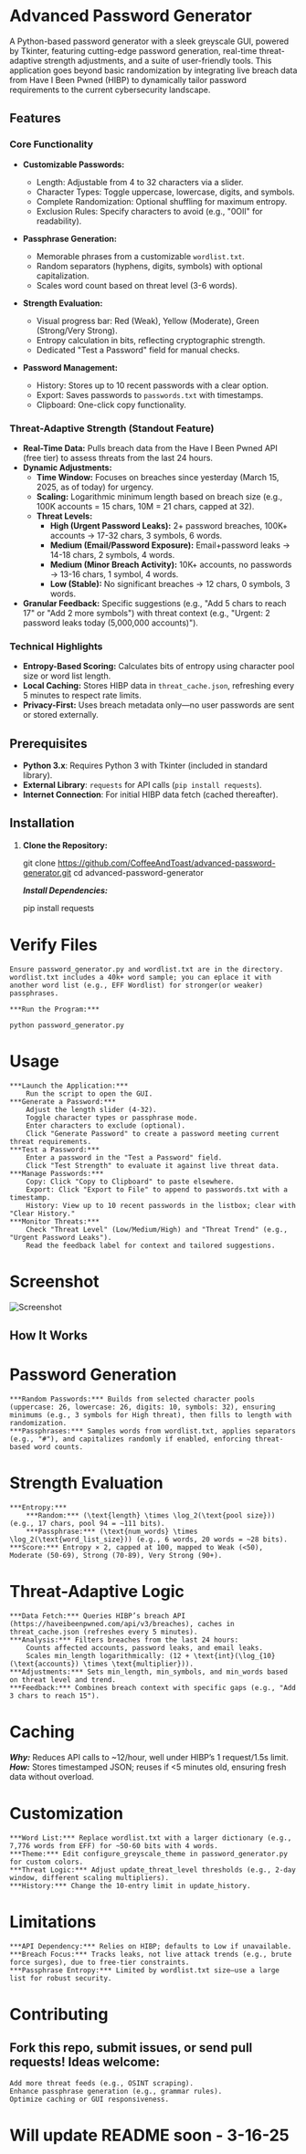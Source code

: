 # Advanced Password Generator

A Python-based password generator with a sleek greyscale GUI, powered by Tkinter, featuring cutting-edge password generation, real-time threat-adaptive strength adjustments, and a suite of user-friendly tools. This application goes beyond basic randomization by integrating live breach data from Have I Been Pwned (HIBP) to dynamically tailor password requirements to the current cybersecurity landscape.

## Features

### Core Functionality
- **Customizable Passwords:**
  - Length: Adjustable from 4 to 32 characters via a slider.
  - Character Types: Toggle uppercase, lowercase, digits, and symbols.
  - Complete Randomization: Optional shuffling for maximum entropy.
  - Exclusion Rules: Specify characters to avoid (e.g., "0OIl" for readability).

- **Passphrase Generation:**
  - Memorable phrases from a customizable `wordlist.txt`.
  - Random separators (hyphens, digits, symbols) with optional capitalization.
  - Scales word count based on threat level (3-6 words).

- **Strength Evaluation:**
  - Visual progress bar: Red (Weak), Yellow (Moderate), Green (Strong/Very Strong).
  - Entropy calculation in bits, reflecting cryptographic strength.
  - Dedicated "Test a Password" field for manual checks.

- **Password Management:**
  - History: Stores up to 10 recent passwords with a clear option.
  - Export: Saves passwords to `passwords.txt` with timestamps.
  - Clipboard: One-click copy functionality.

### Threat-Adaptive Strength (Standout Feature)
- **Real-Time Data:** Pulls breach data from the Have I Been Pwned API (free tier) to assess threats from the last 24 hours.
- **Dynamic Adjustments:**
  - **Time Window:** Focuses on breaches since yesterday (March 15, 2025, as of today) for urgency.
  - **Scaling:** Logarithmic minimum length based on breach size (e.g., 100K accounts = 15 chars, 10M = 21 chars, capped at 32).
  - **Threat Levels:**
    - **High (Urgent Password Leaks):** 2+ password breaches, 100K+ accounts → 17-32 chars, 3 symbols, 6 words.
    - **Medium (Email/Password Exposure):** Email+password leaks → 14-18 chars, 2 symbols, 4 words.
    - **Medium (Minor Breach Activity):** 10K+ accounts, no passwords → 13-16 chars, 1 symbol, 4 words.
    - **Low (Stable):** No significant breaches → 12 chars, 0 symbols, 3 words.
- **Granular Feedback:** Specific suggestions (e.g., "Add 5 chars to reach 17" or "Add 2 more symbols") with threat context (e.g., "Urgent: 2 password leaks today (5,000,000 accounts)").

### Technical Highlights
- **Entropy-Based Scoring:** Calculates bits of entropy using character pool size or word list length.
- **Local Caching:** Stores HIBP data in `threat_cache.json`, refreshing every 5 minutes to respect rate limits.
- **Privacy-First:** Uses breach metadata only—no user passwords are sent or stored externally.

## Prerequisites

- **Python 3.x**: Requires Python 3 with Tkinter (included in standard library).
- **External Library**: `requests` for API calls (`pip install requests`).
- **Internet Connection**: For initial HIBP data fetch (cached thereafter).

## Installation

1. **Clone the Repository:**

   git clone https://github.com/CoffeeAndToast/advanced-password-generator.git
   cd advanced-password-generator

    ***Install Dependencies:***

	pip install requests

# Verify Files

    Ensure password_generator.py and wordlist.txt are in the directory.
    wordlist.txt includes a 40k+ word sample; you can eplace it with another word list (e.g., EFF Wordlist) for stronger(or weaker) passphrases.

	***Run the Program:***

    python password_generator.py

# Usage

    ***Launch the Application:***
        Run the script to open the GUI.
    ***Generate a Password:***
        Adjust the length slider (4-32).
        Toggle character types or passphrase mode.
        Enter characters to exclude (optional).
        Click "Generate Password" to create a password meeting current threat requirements.
    ***Test a Password:***
        Enter a password in the "Test a Password" field.
        Click "Test Strength" to evaluate it against live threat data.
    ***Manage Passwords:***
        Copy: Click "Copy to Clipboard" to paste elsewhere.
        Export: Click "Export to File" to append to passwords.txt with a timestamp.
        History: View up to 10 recent passwords in the listbox; clear with "Clear History."
    ***Monitor Threats:***
        Check "Threat Level" (Low/Medium/High) and "Threat Trend" (e.g., "Urgent Password Leaks").
        Read the feedback label for context and tailored suggestions.

# Screenshot
    
![Screenshot](https://dl.imgdrop.io/file/aed8b140-8472-4813-922b-7ce35ef93c9e/2025/03/16/apg_shotbe64a846aa67df08.png)

## How It Works
# Password Generation

    ***Random Passwords:*** Builds from selected character pools (uppercase: 26, lowercase: 26, digits: 10, symbols: 32), ensuring minimums (e.g., 3 symbols for High threat), then fills to length with randomization.
    ***Passphrases:*** Samples words from wordlist.txt, applies separators (e.g., "#"), and capitalizes randomly if enabled, enforcing threat-based word counts.

# Strength Evaluation

    ***Entropy:***
        ***Random:*** (\text{length} \times \log_2(\text{pool size})) (e.g., 17 chars, pool 94 = ~111 bits).
        ***Passphrase:*** (\text{num_words} \times \log_2(\text{word_list_size})) (e.g., 6 words, 20 words = ~28 bits).
    ***Score:*** Entropy × 2, capped at 100, mapped to Weak (<50), Moderate (50-69), Strong (70-89), Very Strong (90+).

# Threat-Adaptive Logic

    ***Data Fetch:*** Queries HIBP’s breach API (https://haveibeenpwned.com/api/v3/breaches), caches in threat_cache.json (refreshes every 5 minutes).
    ***Analysis:*** Filters breaches from the last 24 hours:
        Counts affected accounts, password leaks, and email leaks.
        Scales min_length logarithmically: (12 + \text{int}(\log_{10}(\text{accounts}) \times \text{multiplier})).
    ***Adjustments:*** Sets min_length, min_symbols, and min_words based on threat level and trend.
    ***Feedback:*** Combines breach context with specific gaps (e.g., "Add 3 chars to reach 15").

# Caching

   ***Why:*** Reduces API calls to ~12/hour, well under HIBP’s 1 request/1.5s limit.
   ***How:*** Stores timestamped JSON; reuses if <5 minutes old, ensuring fresh data without overload.

# Customization

    ***Word List:*** Replace wordlist.txt with a larger dictionary (e.g., 7,776 words from EFF) for ~50-60 bits with 4 words.
    ***Theme:*** Edit configure_greyscale_theme in password_generator.py for custom colors.
    ***Threat Logic:*** Adjust update_threat_level thresholds (e.g., 2-day window, different scaling multipliers).
    ***History:*** Change the 10-entry limit in update_history.

# Limitations

    ***API Dependency:*** Relies on HIBP; defaults to Low if unavailable.
    ***Breach Focus:*** Tracks leaks, not live attack trends (e.g., brute force surges), due to free-tier constraints.
    ***Passphrase Entropy:*** Limited by wordlist.txt size—use a large list for robust security.

# Contributing

## Fork this repo, submit issues, or send pull requests! Ideas welcome:

    Add more threat feeds (e.g., OSINT scraping).
    Enhance passphrase generation (e.g., grammar rules).
    Optimize caching or GUI responsiveness.

# Will update README soon - 3-16-25
